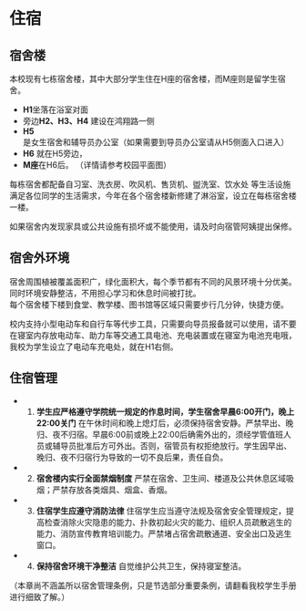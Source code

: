 # 住宿
## 宿舍楼
本校现有七栋宿舍楼，其中大部分学生住在H座的宿舍楼，而M座则是留学生宿舍。      
- **H1**坐落在浴室对面
- 旁边**H2、H3、H4** 建设在鸿翔路一侧
- **H5**是女生宿舍和辅导员办公室（如果需要到导员办公室请从H5侧面入口进入）
- **H6** 就在H5旁边，
- **M座**在H6后。
（详情请参考校园平面图）

每栋宿舍都配备自习室、洗衣房、吹风机、售货机、盥洗室、饮水处 等生活设施满足各位同学的生活需求，今年在各个宿舍楼新修建了淋浴室，设立在每栋宿舍楼一楼。

如果宿舍内发现家具或公共设施有损坏或不能使用，请及时向宿管阿姨提出保修。    

## 宿舍外环境
宿舍周围植被覆盖面积广，绿化面积大，每个季节都有不同的风景环境十分优美。同时环境安静整洁，不用担心学习和休息时间被打扰。    
每个宿舍楼下楼到食堂、教学楼、图书馆等区域只需要步行几分钟，快捷方便。

校内支持小型电动车和自行车等代步工具，只需要向导员报备就可以使用，请不要在寝室内存放电动车、助力车等交通工具电池、充电装置或在寝室为电池充电哦，我校为学生设立了电动车充电处，就在H1右侧。 
## 住宿管理
- 1. **学生应严格遵守学院统一规定的作息时间，学生宿舍早晨6:00开门，晚上22:00关门** 在午休时间和晚上熄灯后，必须保持宿舍安静。严禁早出、晚归、夜不归宿。早晨6:00前或晚上22:00后确需外出的，须经学管值班人员或辅导员批准后方可外出。否则，宿管员有权拒绝放行。学生因早出、晚归、夜不归宿行为导致的一切不良后果，责任自负。 
     
- 2. **宿舍楼内实行全面禁烟制度** 严禁在宿舍、卫生间、楼道及公共休息区域吸烟；严禁存放各类烟具、烟盒、香烟。  

- 3. **住宿学生应遵守消防法律** 住宿学生应当遵守法规及宿舍安全管理规定，提高检查消除火灾隐患的能力、扑救初起火灾的能力、组织人员疏散逃生的能力、消防宣传教育培训能力。严禁堵占宿舍疏散通道、安全出口及逃生窗口。  
    
- 4. **保持宿舍环境干净整洁** 自觉维护公共卫生，保持寝室整洁。   

（本章尚不涵盖所以宿舍管理条例，只是节选部分重要条例，请翻看我校学生手册进行细致了解。）     





